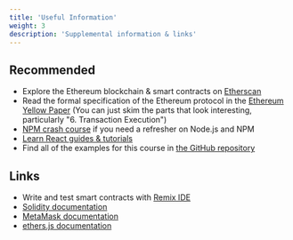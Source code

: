 ```yaml
---
title: 'Useful Information'
weight: 3
description: 'Supplemental information & links'
---
```


## Recommended

- Explore the Ethereum blockchain & smart contracts on [Etherscan](https://etherscan.io/)
- Read the formal specification of the Ethereum protocol in the [Ethereum Yellow Paper](https://ethereum.github.io/yellowpaper/paper.pdf) (You can just skim the parts that look interesting, particularly "6. Transaction Execution")
- [NPM crash course](https://www.freecodecamp.org/news/what-is-npm-a-node-package-manager-tutorial-for-beginners/) if you need a refresher on Node.js and NPM
- [Learn React guides & tutorials](https://reactjs.org/docs/getting-started.html#learn-react)
- Find all of the examples for this course in [the GitHub repository](https://github.com/bafnetwork/web3ttt/tree/main/examples)

## Links

- Write and test smart contracts with [Remix IDE](https://remix.ethereum.org/)
- [Solidity documentation](https://docs.soliditylang.org/)
- [MetaMask documentation](https://docs.metamask.io/)
- [ethers.js documentation](https://docs.ethers.io/v5/)
